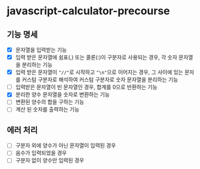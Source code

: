 # javascript-calculator-precourse

## 기능 명세

- [x] 문자열을 입력받는 기능
- [x] 입력 받은 문자열에 쉼표(,) 또는 콜론(:)이 구분자로 사용되는 경우, 각 숫자 문자열을 분리하는 기능
- [x] 입력 받은 문자열이 `"//"`로 시작하고 `"\n"`으로 이어지는 경우, 그 사이에 있는 문자를 커스텀 구분자로 해석하여 커스텀 구분자로 숫자 문자열을 분리하는 기능
- [ ] 입력받은 문자열이 빈 문자열인 경우, 합계를 0으로 반환하는 기능
- [x] 분리한 양수 문자열을 숫자로 변환하는 기능
- [ ] 변환된 양수의 합을 구하는 기능
- [ ] 계산 된 숫자를 출력하는 기능

## 에러 처리

- [ ] 구분자 외에 양수가 아닌 문자열이 입력된 경우
- [ ] 음수가 입력되었을 경우
- [ ] 구분자 없이 양수만 입력된 경우
